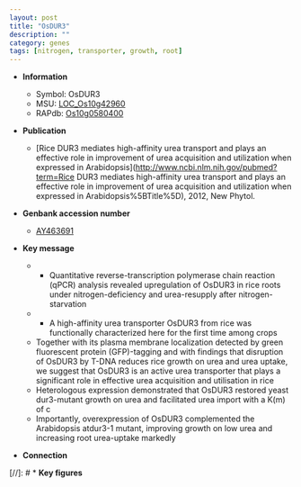 ```yaml
---
layout: post
title: "OsDUR3"
description: ""
category: genes
tags: [nitrogen, transporter, growth, root]
---
```


* **Information**  
    + Symbol: OsDUR3  
    + MSU: [LOC_Os10g42960](http://rice.uga.edu/cgi-bin/ORF_infopage.cgi?orf=LOC_Os10g42960)  
    + RAPdb: [Os10g0580400](http://rapdb.dna.affrc.go.jp/viewer/gbrowse_details/irgsp1?name=Os10g0580400)  

* **Publication**  
    + [Rice DUR3 mediates high-affinity urea transport and plays an effective role in improvement of urea acquisition and utilization when expressed in Arabidopsis](http://www.ncbi.nlm.nih.gov/pubmed?term=Rice DUR3 mediates high-affinity urea transport and plays an effective role in improvement of urea acquisition and utilization when expressed in Arabidopsis%5BTitle%5D), 2012, New Phytol.

* **Genbank accession number**  
    + [AY463691](http://www.ncbi.nlm.nih.gov/nuccore/AY463691)

* **Key message**  
    + * Quantitative reverse-transcription polymerase chain reaction (qPCR) analysis revealed upregulation of OsDUR3 in rice roots under nitrogen-deficiency and urea-resupply after nitrogen-starvation
    + * A high-affinity urea transporter OsDUR3 from rice was functionally characterized here for the first time among crops
    + Together with its plasma membrane localization detected by green fluorescent protein (GFP)-tagging and with findings that disruption of OsDUR3 by T-DNA reduces rice growth on urea and urea uptake, we suggest that OsDUR3 is an active urea transporter that plays a significant role in effective urea acquisition and utilisation in rice
    + Heterologous expression demonstrated that OsDUR3 restored yeast dur3-mutant growth on urea and facilitated urea import with a K(m) of c
    + Importantly, overexpression of OsDUR3 complemented the Arabidopsis atdur3-1 mutant, improving growth on low urea and increasing root urea-uptake markedly

* **Connection**  

[//]: # * **Key figures**  


